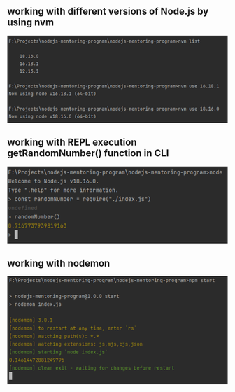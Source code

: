 ## working with different versions of Node.js by using nvm

![nvm](./nvm.png)

## working with REPL execution getRandomNumber() function in CLI
![repl](./repl.png)

## working with nodemon
![nodemon](./nodemon.png)
